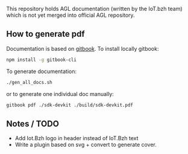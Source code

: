 This repository holds AGL documentation (written by the IoT.bzh team) which is
 not yet merged into official AGL repository.

## How to generate pdf

Documentation is based on [gitbook](https://www.gitbook.com/).
To install locally gitbook:

```bash
npm install -g gitbook-cli
```

To generate documentation:

```bash
./gen_all_docs.sh
```

or to generate one individual doc manually:

```bash
gitbook pdf ./sdk-devkit ./build/sdk-devkit.pdf
```

## Notes / TODO

* Add Iot.Bzh logo in header instead of IoT.Bzh text
* Write a plugin based on svg + convert to generate cover.

